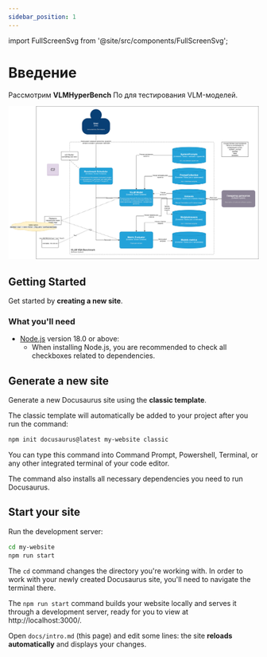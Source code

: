```yaml
---
sidebar_position: 1
---
```


import FullScreenSvg from '@site/src/components/FullScreenSvg';

# Введение

Рассмотрим **VLMHyperBench** По для тестирования VLM-моделей.

<!-- ![Описание диаграммы](img/architecture_c2_level.svg) -->
![Docusaurus logo](/img/architecture_c2_level.svg)

## Getting Started

Get started by **creating a new site**.

### What you'll need

- [Node.js](https://nodejs.org/en/download/) version 18.0 or above:
  - When installing Node.js, you are recommended to check all checkboxes related to dependencies.

## Generate a new site

Generate a new Docusaurus site using the **classic template**.

The classic template will automatically be added to your project after you run the command:

```bash
npm init docusaurus@latest my-website classic
```

You can type this command into Command Prompt, Powershell, Terminal, or any other integrated terminal of your code editor.

The command also installs all necessary dependencies you need to run Docusaurus.

## Start your site

Run the development server:

```bash
cd my-website
npm run start
```

The `cd` command changes the directory you're working with. In order to work with your newly created Docusaurus site, you'll need to navigate the terminal there.

The `npm run start` command builds your website locally and serves it through a development server, ready for you to view at http://localhost:3000/.

Open `docs/intro.md` (this page) and edit some lines: the site **reloads automatically** and displays your changes.
